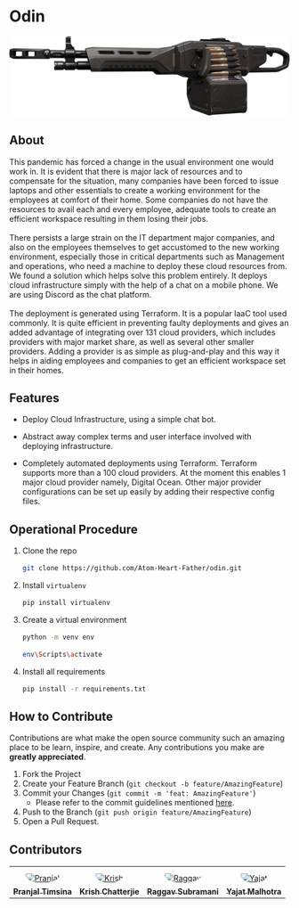 
# Odin

<img src="https://github.com/Atom-Heart-Father/odin/blob/main/assets/Odin.png"/>

## About

This pandemic has forced a change in the usual environment one would work in. It is evident that there is major lack of resources and to compensate for the situation, many companies have been forced to issue laptops and other essentials to create a working environment for the employees at comfort of their home. Some companies do not have the resources to avail each and every employee, adequate tools to create an efficient workspace resulting in them losing their jobs.
<br>
<br>
There persists a large strain on the IT department major companies, and also on the employees themselves to get accustomed to the new working environment, especially those in critical departments such as Management and operations, who need a machine to deploy these cloud resources from. We found a solution which helps solve this problem entirely. It deploys cloud infrastructure simply with the help of a chat on a mobile phone. We are using Discord as the chat platform.
<br>
<br>
The deployment is generated using Terraform. It is a popular IaaC tool used commonly. It is quite efficient in preventing faulty deployments and gives an added advantage of integrating over 131 cloud providers, which includes providers with major market share, as well as several other smaller providers. Adding a provider is as simple as plug-and-play and this way it helps in aiding employees and companies to get an efficient workspace set in their homes.

## Features

- Deploy Cloud Infrastructure, using a simple chat bot.  

- Abstract away complex terms and user interface involved with deploying infrastructure.

- Completely automated deployments using Terraform. Terraform supports more than a 100 cloud providers. At the moment this enables 1 major cloud provider namely, Digital Ocean. Other major provider configurations can be set up easily by adding their respective config files. 
      
## Operational Procedure

1. Clone the repo
   ```sh
   git clone https://github.com/Atom-Heart-Father/odin.git
   ```
2. Install `virtualenv`
   ```sh
   pip install virtualenv
   ```
3. Create a virtual environment
   ```sh
   python -m venv env
   ```
   ```sh
   env\Scripts\activate
   ```
4. Install all requirements
   ```sh
   pip install -r requirements.txt
   ```
   
## How to Contribute

Contributions are what make the open source community such an amazing place to be learn, inspire, and create. Any contributions you make are **greatly appreciated**.

1. Fork the Project
2. Create your Feature Branch (`git checkout -b feature/AmazingFeature`)
3. Commit your Changes (`git commit -m 'feat: AmazingFeature'`)
   - Please refer to the commit guidelines mentioned [here](https://www.conventionalcommits.org/en/v1.0.0/).
4. Push to the Branch (`git push origin feature/AmazingFeature`)
5. Open a Pull Request.
   
## Contributors

<table>
<tr>
    <td align="center" style="word-wrap: break-word; width: 150.0; height: 150.0">
        <a href=https://github.com/pranjaltimsina>
            <img src=https://avatars.githubusercontent.com/u/52796005?v=4 width="100;"  style="border-radius:50%;align-items:center;justify-content:center;overflow:hidden;padding-top:10px" alt=Pranjal Timsina/>
            <br />
            <sub style="font-size:14px"><b>Pranjal Timsina</b></sub>
        </a>
    </td>
    <td align="center" style="word-wrap: break-word; width: 150.0; height: 150.0">
        <a href=https://github.com/KrishChatterjie>
            <img src=https://avatars.githubusercontent.com/u/71811415?v=4 width="100;"  style="border-radius:50%;align-items:center;justify-content:center;overflow:hidden;padding-top:10px" alt=Krish Chatterjie/>
            <br />
            <sub style="font-size:14px"><b>Krish Chatterjie</b></sub>
        </a>
    </td>
    <td align="center" style="word-wrap: break-word; width: 150.0; height: 150.0">
        <a href=https://github.com/R-droid101>
            <img src=https://avatars.githubusercontent.com/u/71816452?v=4 width="100;"  style="border-radius:50%;align-items:center;justify-content:center;overflow:hidden;padding-top:10px" alt=Raggav Subramani/>
            <br />
            <sub style="font-size:14px"><b>Raggav Subramani</b></sub>
        </a>
    </td>
    <td align="center" style="word-wrap: break-word; width: 150.0; height: 150.0">
        <a href=https://github.com/iamyajat>
            <img src=https://avatars.githubusercontent.com/u/68477362?v=4 width="100;"  style="border-radius:50%;align-items:center;justify-content:center;overflow:hidden;padding-top:10px" alt=Yajat Malhotra/>
            <br />
            <sub style="font-size:14px"><b>Yajat Malhotra</b></sub>
        </a>
    </td>
</tr>
</table>


